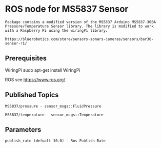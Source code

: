 # ROS node for MS5837 Sensor

    Package contains a modified version of the MS5837 Arduino MS5837-30BA Pressure/Temperature Sensor library. The library is modified to work with a Raspberry Pi using the wiringPi library.

    https://bluerobotics.com/store/sensors-sonars-cameras/sensors/bar30-sensor-r1/
    

## Prerequisites

WiringPi
    sudo apt-get install WiringPi

ROS
    see https://www.ros.org/

## Published Topics

    MS5837/pressure - sensor_msgs::FluidPressure

    MS5837/temperature - sensor_msgs::Temperature

## Parameters 

    publish_rate (defualt 10.0) - Ros Publish Rate

